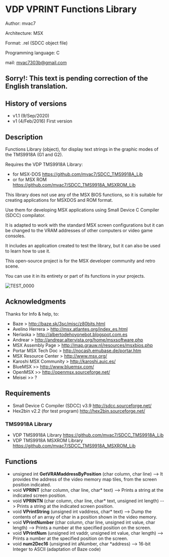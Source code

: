 # VDP VPRINT Functions Library

Author: mvac7

Architecture: MSX

Format: .rel (SDCC object file)

Programming language: C

mail: mvac7303b@gmail.com



## Sorry!: This text is pending correction of the English translation.



## History of versions
- v1.1 (9/Sep/2020) **<current version>**
- v1   (4/Feb/2016) First version



## Description

Functions Library (object), for display text strings in the graphic modes of the TMS9918A (G1 and G2).

Requires the VDP TMS9918A Library: 
- for MSX-DOS https://github.com/mvac7/SDCC_TMS9918A_Lib
- or for MSX ROM https://github.com/mvac7/SDCC_TMS9918A_MSXROM_Lib

This library does not use any of the MSX BIOS functions, so it is suitable for creating applications for MSXDOS and ROM format.
  
Use them for developing MSX applications using Small Device C Compiler (SDCC) compilator.

It is adapted to work with the standard MSX screen configurations but it can be changed to the VRAM addresses of other computers or video game consoles.

It includes an application created to test the library, but it can also be used to learn how to use it.

This open-source project is for the MSX developer community and retro scene.

You can use it in its entirety or part of its functions in your projects.

![TEST_0000](https://user-images.githubusercontent.com/5410950/94546159-cc676e80-024d-11eb-9359-ff5692c859bc.png)


## Acknowledgments
  
Thanks for Info & help, to:

* Baze > http://baze.sk/3sc/misc/z80bits.html
* Avelino Herrera > http://msx.atlantes.org/index_es.html
* Nerlaska > http://albertodehoyonebot.blogspot.com.es
* Andrear > http://andrear.altervista.org/home/msxsoftware.php
* MSX Assembly Page > http://map.grauw.nl/resources/msxbios.php
* Portar MSX Tech Doc > http://nocash.emubase.de/portar.htm
* MSX Resource Center > http://www.msx.org/
* Karoshi MSX Community > http://karoshi.auic.es/
* BlueMSX >> http://www.bluemsx.com/
* OpenMSX >> http://openmsx.sourceforge.net/
* Meisei  >> ?



## Requirements

* Small Device C Compiler (SDCC) v3.9 http://sdcc.sourceforge.net/
* Hex2bin v2.2 (for test program) http://hex2bin.sourceforge.net/ 

 
### TMS9918A Library
* VDP TMS9918A Library https://github.com/mvac7/SDCC_TMS9918A_Lib
* VDP TMS9918A MSXROM Library https://github.com/mvac7/SDCC_TMS9918A_MSXROM_Lib


## Functions

* unsigned int **GetVRAMaddressByPosition** (char column, char line) --> It provides the address of the video memory map tiles, from the screen position indicated.
* void **VPRINT** (char column, char line, char* text) --> Prints a string at the indicated screen position.
* void **VPRINTN** (char column, char line, char* text, unsigned int length) --> Prints a string at the indicated screen position.
* void **VPrintString** (unsigned int vaddress, char* text) --> Dump the contents of an array of char in a position shown in the video memory.
* void **VPrintNumber** (char column, char line, unsigned int value, char length) --> Prints a number at the specified position on the screen.
* void **VPrintNum** (unsigned int vaddr, unsigned int value, char length) --> Prints a number at the specified position on the screen.
* void **num2Dec16** (unsigned int aNumber, char *address) --> 16-bit Integer to ASCII (adaptation of Baze code)
